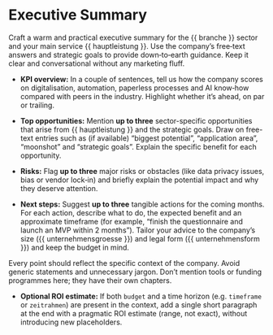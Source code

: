 # Executive Summary

Craft a warm and practical executive summary for the {{ branche }} sector and your main service {{ hauptleistung }}. Use the company’s free‑text answers and strategic goals to provide down‑to‑earth guidance. Keep it clear and conversational without any marketing fluff.

* **KPI overview:** In a couple of sentences, tell us how the company scores on digitalisation, automation, paperless processes and AI know‑how compared with peers in the industry. Highlight whether it’s ahead, on par or trailing.
* **Top opportunities:** Mention **up to three** sector-specific opportunities that arise from {{ hauptleistung }} and the strategic goals. Draw on free-text entries such as (if available) “biggest potential”, “application area”, “moonshot” and “strategic goals”. Explain the specific benefit for each opportunity.

* **Risks:** Flag **up to three** major risks or obstacles (like data privacy issues, bias or vendor lock‑in) and briefly explain the potential impact and why they deserve attention.

* **Next steps:** Suggest **up to three** tangible actions for the coming months. For each action, describe what to do, the expected benefit and an approximate timeframe (for example, “finish the questionnaire and launch an MVP within 2 months”). Tailor your advice to the company’s size ({{ unternehmensgroesse }}) and legal form ({{ unternehmensform }}) and keep the budget in mind.


Every point should reflect the specific context of the company. Avoid generic statements and unnecessary jargon. Don’t mention tools or funding programmes here; they have their own chapters.

* **Optional ROI estimate:** If both <code>budget</code> and a time horizon (e.g. <code>timeframe</code> or <code>zeitrahmen</code>) are present in the context, add a single short paragraph at the end with a pragmatic ROI estimate (range, not exact), without introducing new placeholders.